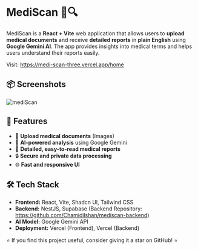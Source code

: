 # MediScan 🏥🔍

MediScan is a **React + Vite** web application that allows users to **upload medical documents** and receive **detailed reports** in **plain English** using **Google Gemini AI**. The app provides insights into medical terms and helps users understand their reports easily.                                          

Visit: https://medi-scan-three.vercel.app/home

## 📦 Screenshots
![mediScan](https://github.com/user-attachments/assets/df234012-739f-4049-a3cc-7266ef7ca47a)

## 🚀 Features

- 📄 **Upload medical documents** (Images)
- 🤖 **AI-powered analysis** using Google Gemini
- 📝 **Detailed, easy-to-read medical reports**
- 🔒 **Secure and private data processing**
- 🌐 **Fast and responsive UI**

## 🛠️ Tech Stack

- **Frontend:** React, Vite, Shadcn UI, Tailwind CSS
- **Backend:** NestJS, Supabase  (Backend Repository: https://github.com/Chamidilshan/mediscan-backend)
- **AI Model:** Google Gemini API
- **Deployment:** Vercel (Frontend), Vercel (Backend)

⭐ If you find this project useful, consider giving it a star on GitHub! ⭐


